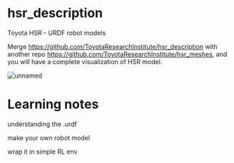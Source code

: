 hsr_description
===============================================================================

Toyota HSR - URDF robot models

Merge https://github.com/ToyotaResearchInstitute/hsr_description with another repo https://github.com/ToyotaResearchInstitute/hsr_meshes, and you will have a complete visualization of HSR model.

![unnamed](https://github.com/jaswu51/hsr_description/assets/91216581/d8fa799a-6072-4ada-b815-bedcc9975e8c)


# Learning notes

understanding the .urdf

make your own robot model

wrap it in simple RL env
